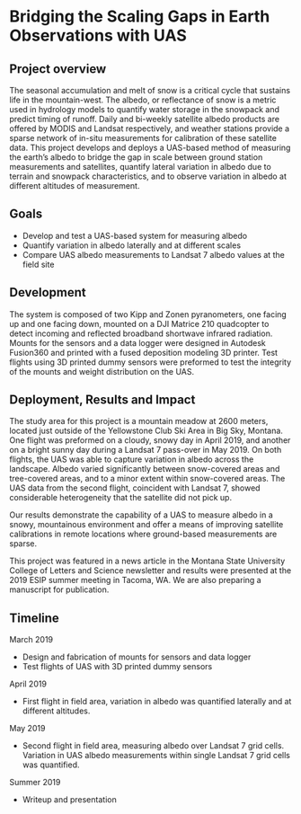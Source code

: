 # Bridging the Scaling Gaps in Earth Observations with UAS 

## Project overview
The seasonal accumulation and melt of snow is a critical cycle that sustains life in the mountain-west.
The albedo, or reflectance of snow is a metric used in hydrology models to quantify water
storage in the snowpack and predict timing of runoff. Daily and bi-weekly satellite albedo products are
offered by MODIS and Landsat respectively, and weather stations provide a sparse network of in-situ
measurements for calibration of these satellite data. This project develops and deploys a UAS-based
method of measuring the earth’s albedo to bridge the gap in scale between ground station
measurements and satellites, quantify lateral variation in albedo due to terrain and snowpack
characteristics, and to observe variation in albedo at different altitudes of measurement.

## Goals
- Develop and test a UAS-based system for measuring albedo
- Quantify variation in albedo laterally and at different scales
- Compare UAS albedo measurements to Landsat 7 albedo values at the field
site

## Development
The system is composed of two Kipp and Zonen pyranometers, one facing up and one facing
down, mounted on a DJI Matrice 210 quadcopter to detect incoming and reflected broadband
shortwave infrared radiation. Mounts for the sensors and a data logger were designed in
Autodesk Fusion360 and printed with a fused deposition modeling 3D printer. Test flights using
3D printed dummy sensors were preformed to test the integrity of the mounts and weight
distribution on the UAS.

## Deployment, Results and Impact
The study area for this project is a mountain meadow at 2600 meters, located just outside of the
Yellowstone Club Ski Area in Big Sky, Montana. One flight was preformed on a cloudy, snowy
day in April 2019, and another on a bright sunny day during a Landsat 7 pass-over in May 2019.
On both flights, the UAS was able to capture variation in albedo across the landscape. Albedo
varied significantly between snow-covered areas and tree-covered areas, and to a minor extent
within snow-covered areas. The UAS data from the second flight, coincident with Landsat 7,
showed considerable heterogeneity that the satellite did not pick up.

Our results demonstrate the capability of a UAS to measure albedo in a snowy, mountainous
environment and offer a means of improving satellite calibrations in remote locations where
ground-based measurements are sparse.

This project was featured in a news article in the Montana State University College of Letters
and Science newsletter and results were presented at the 2019 ESIP summer meeting in Tacoma,
WA. We are also preparing a manuscript for publication.

## Timeline
March 2019
- Design and fabrication of mounts for sensors and data logger
- Test flights of UAS with 3D printed dummy sensors

April 2019
- First flight in field area, variation in albedo was quantified laterally and at different altitudes.

May 2019
- Second flight in field area, measuring albedo over Landsat 7 grid cells. Variation in UAS albedo measurements within single Landsat 7 grid cells was quantified.

Summer 2019
- Writeup and presentation

